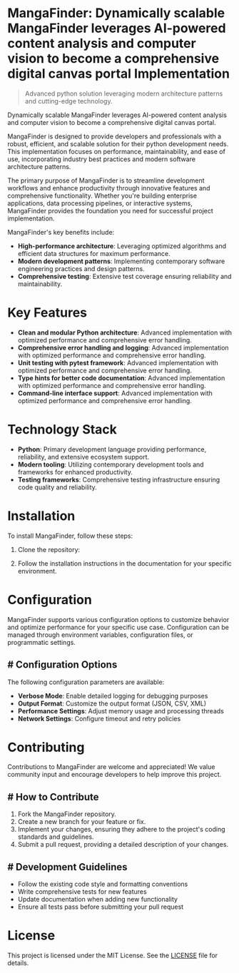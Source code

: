 <!-- fallback_MangaFinder_20251021151232_24552 -->

# MangaFinder: Dynamically scalable MangaFinder leverages AI-powered content analysis and computer vision to become a comprehensive digital canvas portal Implementation
> Advanced python solution leveraging modern architecture patterns and cutting-edge technology.

Dynamically scalable MangaFinder leverages AI-powered content analysis and computer vision to become a comprehensive digital canvas portal.

MangaFinder is designed to provide developers and professionals with a robust, efficient, and scalable solution for their python development needs. This implementation focuses on performance, maintainability, and ease of use, incorporating industry best practices and modern software architecture patterns.

The primary purpose of MangaFinder is to streamline development workflows and enhance productivity through innovative features and comprehensive functionality. Whether you're building enterprise applications, data processing pipelines, or interactive systems, MangaFinder provides the foundation you need for successful project implementation.

MangaFinder's key benefits include:

* **High-performance architecture**: Leveraging optimized algorithms and efficient data structures for maximum performance.
* **Modern development patterns**: Implementing contemporary software engineering practices and design patterns.
* **Comprehensive testing**: Extensive test coverage ensuring reliability and maintainability.

# Key Features

* **Clean and modular Python architecture**: Advanced implementation with optimized performance and comprehensive error handling.
* **Comprehensive error handling and logging**: Advanced implementation with optimized performance and comprehensive error handling.
* **Unit testing with pytest framework**: Advanced implementation with optimized performance and comprehensive error handling.
* **Type hints for better code documentation**: Advanced implementation with optimized performance and comprehensive error handling.
* **Command-line interface support**: Advanced implementation with optimized performance and comprehensive error handling.

# Technology Stack

* **Python**: Primary development language providing performance, reliability, and extensive ecosystem support.
* **Modern tooling**: Utilizing contemporary development tools and frameworks for enhanced productivity.
* **Testing frameworks**: Comprehensive testing infrastructure ensuring code quality and reliability.

# Installation

To install MangaFinder, follow these steps:

1. Clone the repository:


2. Follow the installation instructions in the documentation for your specific environment.

# Configuration

MangaFinder supports various configuration options to customize behavior and optimize performance for your specific use case. Configuration can be managed through environment variables, configuration files, or programmatic settings.

## # Configuration Options

The following configuration parameters are available:

* **Verbose Mode**: Enable detailed logging for debugging purposes
* **Output Format**: Customize the output format (JSON, CSV, XML)
* **Performance Settings**: Adjust memory usage and processing threads
* **Network Settings**: Configure timeout and retry policies

# Contributing

Contributions to MangaFinder are welcome and appreciated! We value community input and encourage developers to help improve this project.

## # How to Contribute

1. Fork the MangaFinder repository.
2. Create a new branch for your feature or fix.
3. Implement your changes, ensuring they adhere to the project's coding standards and guidelines.
4. Submit a pull request, providing a detailed description of your changes.

## # Development Guidelines

* Follow the existing code style and formatting conventions
* Write comprehensive tests for new features
* Update documentation when adding new functionality
* Ensure all tests pass before submitting your pull request

# License

This project is licensed under the MIT License. See the [LICENSE](https://github.com/Hantan1080/MangaFinder/blob/main/LICENSE) file for details.
